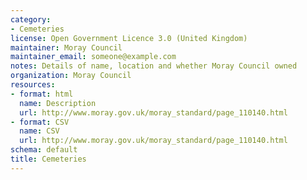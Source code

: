 ```yaml
---
category:
- Cemeteries
license: Open Government Licence 3.0 (United Kingdom)
maintainer: Moray Council
maintainer_email: someone@example.com
notes: Details of name, location and whether Moray Council owned
organization: Moray Council
resources:
- format: html
  name: Description
  url: http://www.moray.gov.uk/moray_standard/page_110140.html
- format: CSV
  name: CSV
  url: http://www.moray.gov.uk/moray_standard/page_110140.html
schema: default
title: Cemeteries
---
```

